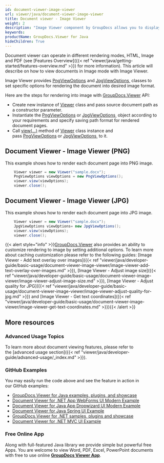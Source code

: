 ```yaml
---
id: document-viewer-image-viewer
url: viewer/java/document-viewer-image-viewer
title: Document viewer - Image Viewer
weight: 2
description: "Image Viewer component by GroupDocs allows you to display 100+ file formats as PNG or JPG images in your Java applications."
keywords: 
productName: GroupDocs.Viewer for Java
hideChildren: True
---
```

Document viewer can operate in different rendering modes, HTML, Image and PDF (see [Features Overview]({{< ref "viewer/java/getting-started/features-overview.md" >}}) for more information). This article will describe on how to view documents in Image mode with Image Viewer.

Image Viewer provides [PngViewOptions](https://apireference.groupdocs.com/viewer/java/com.groupdocs.viewer.options/PngViewOptions) and [JpgViewOptions ](https://apireference.groupdocs.com/viewer/java/com.groupdocs.viewer.options/JpgViewOptions) classes to set specific options for rendering the document into desired image format.

Here are the steps for rendering into image with [GroupDocs.Viewer](https://products.groupdocs.com/viewer) API:
*   Create new instance of [Viewer](https://apireference.groupdocs.com/viewer/java/com.groupdocs.viewer/Viewer) class and pass source document path as a constructor parameter.    
*   Instantiate the [PngViewOptions](https://apireference.groupdocs.com/viewer/java/com.groupdocs.viewer.options/PngViewOptions) or [JpgViewOptions ](https://apireference.groupdocs.com/viewer/java/com.groupdocs.viewer.options/JpgViewOptions) object according to your requirements and specify saving path format for rendered document pages.    
*   Call [view(...)](https://apireference.groupdocs.com/viewer/java/com.groupdocs.viewer/Viewer#view(com.groupdocs.viewer.options.ViewOptions)) method of [Viewer](https://apireference.groupdocs.com/viewer/java/com.groupdocs.viewer/Viewer) class instance and pass [PngViewOptions](https://apireference.groupdocs.com/viewer/java/com.groupdocs.viewer.options/PngViewOptions) or [JpgViewOptions ](https://apireference.groupdocs.com/viewer/java/com.groupdocs.viewer.options/JpgViewOptions) to it.
    

## Document Viewer - Image Viewer (PNG)

This example shows how to render each document page into PNG image.

```java
    Viewer viewer = new Viewer("sample.docx");
    PngViewOptions viewOptions = new PngViewOptions();
    viewer.view(viewOptions);
    viewer.close();
```

## Document Viewer - Image Viewer (JPG)

This example shows how to render each document page into JPG image.

```java
    Viewer viewer = new Viewer("sample.docx");
    JpgViewOptions viewOptions= new JpgViewOptions();                  
    viewer.view(viewOptions);
    viewer.close();
```

{{< alert style="info" >}}[GroupDocs.Viewer](https://products.groupdocs.com/viewer) also provides an ability to customize rendering to image by setting additional options. To learn more about caching customization please refer to the following guides: [Image Viewer - Add text overlay over images]({{< ref "viewer/java/developer-guide/basic-usage/document-viewer-image-viewer/image-viewer-add-text-overlay-over-images.md" >}}), [Image Viewer - Adjust image size]({{< ref "viewer/java/developer-guide/basic-usage/document-viewer-image-viewer/image-viewer-adjust-image-size.md" >}}), [Image Viewer - Adjust quality for JPG]({{< ref "viewer/java/developer-guide/basic-usage/document-viewer-image-viewer/image-viewer-adjust-quality-for-jpg.md" >}}) and [Image Viewer - Get text coordinates]({{< ref "viewer/java/developer-guide/basic-usage/document-viewer-image-viewer/image-viewer-get-text-coordinates.md" >}}){{< /alert >}}

## More resources
### Advanced Usage Topics
To learn more about document viewing features, please refer to the [advanced usage section]({{< ref "viewer/java/developer-guide/advanced-usage/_index.md" >}}).

### GitHub Examples
You may easily run the code above and see the feature in action in our GitHub examples:
*   [GroupDocs.Viewer for Java examples, plugins, and showcase](https://github.com/groupdocs-viewer/GroupDocs.Viewer-for-Java)
*   [Document Viewer for .NET App WebForms UI Modern Example](https://github.com/groupdocs-viewer/GroupDocs.Viewer-for-Java-WebForms)    
*   [Document Viewer for Java App Dropwizard UI Modern Example](https://github.com/groupdocs-viewer/GroupDocs.Viewer-for-Java-Dropwizard)    
*   [Document Viewer for Java Spring UI Example](https://github.com/groupdocs-viewer/GroupDocs.Viewer-for-Java-Spring)
*   [GroupDocs.Viewer for .NET samples, plugins and showcase](https://github.com/groupdocs-viewer/GroupDocs.Viewer-for-.NET)
*   [Document Viewer for .NET MVC UI Example](https://github.com/groupdocs-viewer/GroupDocs.Viewer-for-Java-MVC)     

### Free Online App
Along with full-featured Java library we provide simple but powerful free Apps.
You are welcome to view Word, PDF, Excel, PowerPoint documents with free to use online **[GroupDocs Viewer App](https://products.groupdocs.app/viewer)**.